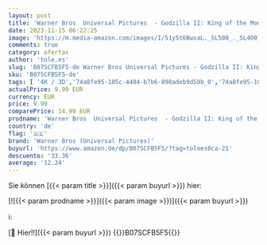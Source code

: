```yaml
---
layout: post
title: 'Warner Bros  Universal Pictures  - Godzilla II: King of the Monsters  3D  [3D Blu-ray]'
date: 2023-11-15 06:22:25
image: 'https://m.media-amazon.com/images/I/51y5t6BwxaL._SL500_._SL400_.jpg'
comments: true
category: ofertas
author: 'tole.es'
slug: 'B07SCFB5F5-de Warner Bros Universal Pictures - Godzilla II: King of the...'
sku: 'B07SCFB5F5-de'
tags: [ '4K / 3D','74a8fe95-105c-4404-b7b6-890adeb9d59b_0','74a8fe95-105c-4404-b7b6-890adeb9d59b_1901','74a8fe95-105c-4404-b7b6-890adeb9d59b_3501','74a8fe95-105c-4404-b7b6-890adeb9d59b_8301','Action & Abenteuer','Alle DVD & Blu-ray Angebote zur Black Friday Woche','Arborist Merchandising Root','Blu-Ray','Blu-ray','Blu-ray 3D','Custom Stores','DVD & Blu-ray','DVD und Bluray MM','Featured Categories','Filme','Science Fiction','Science Fiction & Fantasy','Self Service','Shops','Special Features Stores','warner bros (universal pictures)','🇩🇪', ]
actualPrice: 9.99 EUR
currency: EUR
price: 9.99
comparePrice: 14.99 EUR
prodname: 'Warner Bros  Universal Pictures  - Godzilla II: King of the Monsters  3D  [3D Blu-ray]'
country: 'de'
flag: '🇩🇪'
brand: 'Warner Bros (Universal Pictures)'
buyurl: 'https://www.amazon.de/dp/B07SCFB5F5/?tag=tolees0ca-21'
descuento: '33.36'
average: '12.24'
---
```


Sie können [{{< param title >}}]({{< param buyurl >}}) hier:

[![{{< param prodname >}}]({{< param image >}})]({{< param buyurl >}})

ℹ️:


[🛒 Hier!!]({{< param buyurl >}})
{{<world>}}B07SCFB5F5{{</world>}}
